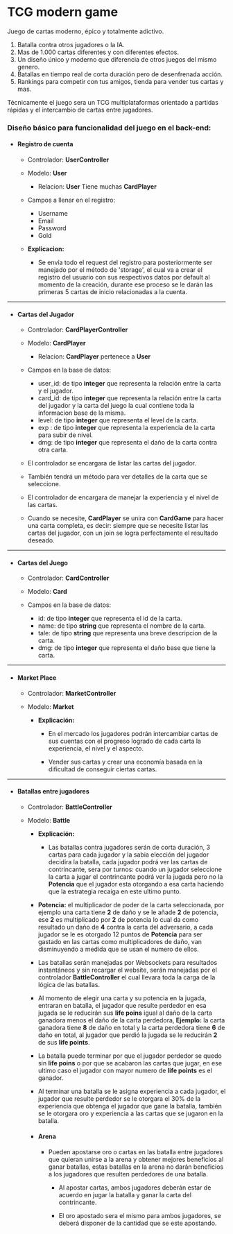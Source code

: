 # TCG modern game

Juego de cartas moderno, épico y totalmente adictivo.

1. Batalla contra otros jugadores o la IA.
2. Mas de 1.000 cartas diferentes y con diferentes efectos.
3. Un diseño único y moderno que diferencia de otros juegos del mismo genero.
4. Batallas en tiempo real de corta duración pero de desenfrenada acción.
5. Rankings para competir con tus amigos, tienda para vender tus cartas y mas.


Técnicamente el juego sera un TCG multiplataformas orientado a partidas rápidas y el intercambio de cartas entre jugadores.

### Diseño básico para funcionalidad del juego en el back-end:

* #### Registro de cuenta

	* Controlador: **UserController**
	* Modelo: **User**
		* Relacion: **User** Tiene muchas **CardPlayer**
	* Campos a llenar en el registro:

		* Username
		* Email
		* Password
		* Gold

	* **Explicacion:**

		* Se envía todo el request del registro para posteriormente ser manejado por el método de 'storage', el cual va a crear el registro del usuario con sus respectivos datos por default al momento de la creación, durante ese proceso se le darán las primeras 5 cartas de inicio relacionadas a la cuenta.

---
* #### Cartas del Jugador

	* Controlador: **CardPlayerController**
	* Modelo: **CardPlayer**
		* Relacion: **CardPlayer** pertenece a **User**
	* Campos en la base de datos:

		* user_id: de tipo __integer__ que representa la relación entre la carta y el jugador.
		* card_id: de tipo __integer__ que representa la relación entre la carta del jugador y la carta del juego la cual contiene toda la informacion base de la misma.
		* level: de tipo __integer__ que representa el level de la carta.
		* exp : de tipo __integer__ que representa la experiencia de la carta para subir de nivel.
		* dmg: de tipo __integer__ que representa el daño de la carta contra otra carta.

	* El controlador se encargara de listar las cartas del jugador.

	* También tendrá un método para ver detalles de la carta que se seleccione.

	* El controlador de encargara de manejar la experiencia y el nivel de las cartas.

	* Cuando se necesite, **CardPlayer** se unira con **CardGame** para hacer una carta completa, es decir: siempre que se necesite listar las cartas del jugador, con un join se logra perfectamente el resultado deseado.

---
* #### Cartas del Juego

	* Controlador: **CardController**
	* Modelo: **Card**
	* Campos en la base de datos:

		* id: de tipo __integer__ que representa el id de la carta.
		* name: de tipo __string__ que representa el nombre de la carta.
		* tale: de tipo __string__ que representa una breve descripcion de la carta.
		* dmg: de tipo __integer__ que representa el daño base que tiene la carta.

	
---
* #### Market Place

	* Controlador: **MarketController**
	* Modelo: **Market**

		* **Explicación:**

			* En el mercado los jugadores podrán intercambiar cartas de sus cuentas con el progreso logrado de cada carta la experiencia, el nivel y el aspecto.

			* Vender sus cartas y crear una economía basada en la dificultad de conseguir ciertas cartas.

---
* #### Batallas entre jugadores

	* Controlador: **BattleController**
	* Modelo: **Battle**

		* **Explicación:**

			* Las batallas contra jugadores serán de corta duración, 3 cartas para cada jugador y la sabia elección del jugador decidira la batalla, cada jugador podrá ver las cartas de contrincante, sera por turnos: cuando un jugador seleccione la carta a jugar el contrincante podrá ver la jugada pero no la **Potencia** que el jugador esta otorgando a esa carta haciendo que la estrategia recaiga en este ultimo punto.

		* **Potencia:** el multiplicador de poder de la carta seleccionada, por ejemplo una carta tiene **2** de daño y se le añade **2** de potencia, ese **2** es multiplicado por **2** de potencia lo cual da como resultado un daño de **4** contra la carta del adversario, a cada jugador se le es otorgado 12 puntos de **Potencia** para ser gastado en las cartas como multiplicadores de daño, van disminuyendo a medida que se usan el numero de ellos.

		* Las batallas serán manejadas por Websockets para resultados instantáneos y sin recargar el website, serán manejadas por el controlador **BattleController** el cual llevara toda la carga de la lógica de las batallas.

		* Al momento de elegir una carta y su potencia en la jugada, entraran en batalla, el jugador que resulte perdedor en esa jugada se le reducirán sus __life poins__ igual al daño de la carta ganadora menos el daño de la carta perdedora, **Ejemplo:** la carta ganadora tiene **8** de daño en total y la carta perdedora tiene **6** de daño en total, al jugador que perdió la jugada se le reducirán **2** de sus __life points__.

		* La batalla puede terminar por que el jugador perdedor se quedo sin __life poins__ o por que se acabaron las cartas que jugar, en ese ultimo caso el jugador con mayor numero de __life points__ es el ganador.

		* Al terminar una batalla se le asigna experiencia a cada jugador, el jugador que resulte perdedor se le otorgara el 30% de la experiencia que obtenga el jugador que gane la batalla, también se le otorgara oro y experiencia a las cartas que se jugaron en la batalla.

		* #### Arena

			* Pueden apostarse oro o cartas en las batalla entre jugadores que quieran unirse a la arena y obtener mejores beneficios al ganar batallas, estas batallas en la arena no darán beneficios a los jugadores que resulten perdedores de una batalla.

				* Al apostar cartas, ambos jugadores deberán estar de acuerdo en jugar la batalla y ganar la carta del contrincante.

				* El oro apostado sera el mismo para ambos jugadores, se deberá disponer de la cantidad que se este apostando.

